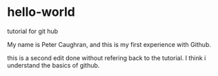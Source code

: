 # hello-world
tutorial for git hub

My name is Peter Caughran, and this is my first experience with Github.

this is a second edit done without refering back to the tutorial. I think i understand the basics of github.
